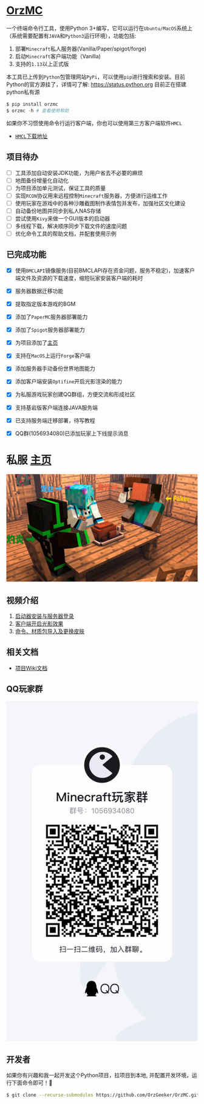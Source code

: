 # [OrzMC](https://github.com/OrzGeeker/OrzMC)

一个终端命令行工具，使用Python 3+编写，它可以运行在`Ubuntu/MacOS`系统上（系统需要配置有`JAVA`和`Python3`运行环境），功能包括:

1. 部署`Minecraft`私人服务器(Vanilla/Paper/spigot/forge)
2. 启动`Minecraft`客户端功能（Vanilla)
3. 支持的`1.13`以上正式版

本工具已上传到`Python`包管理网站`PyPi`，可以使用`pip`进行搜索和安装。目前Python的官方源挂了，详情可了解: https://status.python.org
目前正在搭建python私有源

```python
$ pip install orzmc
$ orzmc -h # 查看使用帮助
```

如果你不习惯使用命令行运行客户端，你也可以使用第三方客户端软件`HMCL`

- [`HMCL`下载地址](https://github.com/huanghongxun/HMCL/releases)

## 项目待办

- [ ] 工具添加自动安装JDK功能，为用户省去不必要的麻烦
- [ ] 地图备份增量化自动化
- [ ] 为项目添加单元测试，保证工具的质量
- [ ] 实现`RCON`协议用来远程控制`Minecraft`服务器，方便进行运维工作
- [ ] 使用玩家在游戏中的各种沙雕截图制作表情包并发布，加强社区文化建设
- [ ] 自动备份地图并同步到私人NAS存储
- [ ] 尝试使用`Kivy`来做一个GUI版本的启动器
- [ ] 多线程下载，解决顺序同步下载文件的速度问题
- [ ] 优化命令工具的帮助文档，并配套使用示例

## 已完成功能

- [x] 使用`BMCLAPI`镜像服务(目前BMCLAPI存在资金问题，服务不稳定)，加速客户端文件及资源的下载速度，缩短玩家安装客户端的耗时
- [x] 服务器数据迁移功能
- [x] 提取指定版本游戏的BGM
- [x] 添加了`PaperMC`服务器部署能力
- [x] 添加了`Spigot`服务器部署能力
- [x] 为项目添加了[主页](https://minecraft.jokerhub.cn)
- [x] 支持在`MacOS`上运行`Forge`客户端
- [x] 添加服务器手动备份世界地图能力
- [x] 添加客户端安装`Optifine`开启光影渲染的能力
- [x] 为私服游戏玩家创建QQ群组，方便交流和形成社区
- [x] 支持基岩版客户端连接JAVA服务端 
- [x] 已支持服务端迁移部署，待写教程
- [x] QQ群(1056934080)已添加玩家上下线提示消息


# 私服 **[主页](https://minecraft.jokerhub.cn)**

![logo](images/server_member.jpg)

## 视频介绍

1. [启动器安装与服务器登录](https://www.bilibili.com/video/BV1nK4y1f7Yh/)
2. [客户端开启光影效果](https://www.bilibili.com/video/BV1sz4y1k7Hm/)
3. [命令、材质包导入及更换皮肤](https://www.bilibili.com/video/BV18A411x7EH)

## 相关文档

- [项目Wiki文档](https://github.com/OrzGeeker/OrzMC/wiki/%E4%B8%BB%E9%A1%B5)

## QQ玩家群

![Minecraft Group](images/minecraft_qq_group.jpg)

## 开发者

如果你有兴趣和我一起开发这个Python项目，拉项目到本地, 并配置开发环境，运行下面命令即可！🤒

```bash
$ git clone --recurse-submodules https://github.com/OrzGeeker/OrzMC.git && cd OrzMC && ./config_orzmc_dev && pipenv shell
```
